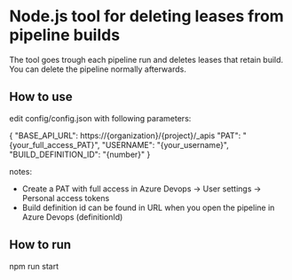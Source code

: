 # Node.js tool for deleting leases from pipeline builds
The tool goes trough each pipeline run and deletes leases that retain build. You can delete the pipeline normally afterwards.

## How to use

edit config/config.json with following parameters:

{
    "BASE_API_URL": https://{organization}/{project}/_apis
    "PAT": "{your_full_access_PAT}",
    "USERNAME": "{your_username}",
    "BUILD_DEFINITION_ID": "{number}"
}

notes:
- Create a PAT with full access in Azure Devops -> User settings -> Personal access tokens
- Build definition id can be found in URL when you open the pipeline in Azure Devops (definitionId)

## How to run

npm run start
